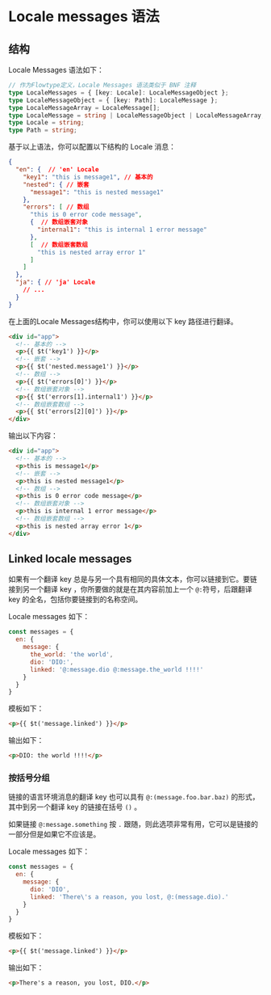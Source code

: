 # Locale messages 语法

## 结构

Locale Messages 语法如下：

```typescript
// 作为Flowtype定义，Locale Messages 语法类似于 BNF 注释
type LocaleMessages = { [key: Locale]: LocaleMessageObject };
type LocaleMessageObject = { [key: Path]: LocaleMessage };
type LocaleMessageArray = LocaleMessage[];
type LocaleMessage = string | LocaleMessageObject | LocaleMessageArray;
type Locale = string;
type Path = string;
```

基于以上语法，你可以配置以下结构的 Locale 消息：

```json
{
  "en": {  // 'en' Locale
    "key1": "this is message1", // 基本的
    "nested": { // 嵌套
      "message1": "this is nested message1"
    },
    "errors": [ // 数组
      "this is 0 error code message",
      {  // 数组嵌套对象
        "internal1": "this is internal 1 error message"
      },
      [  // 数组嵌套数组
        "this is nested array error 1"
      ]
    ]
  },
  "ja": { // 'ja' Locale
    // ...
  }
}
```

在上面的Locale Messages结构中，你可以使用以下 key 路径进行翻译。

```html
<div id="app">
  <!-- 基本的 -->
  <p>{{ $t('key1') }}</p>
  <!-- 嵌套 -->
  <p>{{ $t('nested.message1') }}</p>
  <!-- 数组 -->
  <p>{{ $t('errors[0]') }}</p>
  <!-- 数组嵌套对象 -->
  <p>{{ $t('errors[1].internal1') }}</p>
  <!-- 数组嵌套数组 -->
  <p>{{ $t('errors[2][0]') }}</p>
</div>
```

输出以下内容：

```html
<div id="app">
  <!-- 基本的 -->
  <p>this is message1</p>
  <!-- 嵌套 -->
  <p>this is nested message1</p>
  <!-- 数组 -->
  <p>this is 0 error code message</p>
  <!-- 数组嵌套对象 -->
  <p>this is internal 1 error message</p>
  <!-- 数组嵌套数组 -->
  <p>this is nested array error 1</p>
</div>
```

## Linked locale messages

如果有一个翻译 key 总是与另一个具有相同的具体文本，你可以链接到它。要链接到另一个翻译 key ，你所要做的就是在其内容前加上一个 `@:`符号，后跟翻译 key 的全名，包括你要链接到的名称空间。

Locale messages 如下：

```js
const messages = {
  en: {
    message: {
      the_world: 'the world',
      dio: 'DIO:',
      linked: '@:message.dio @:message.the_world !!!!'
    }
  }
}
```

模板如下：

```html
<p>{{ $t('message.linked') }}</p>
```

输出如下：

```html
<p>DIO: the world !!!!</p>
```


### 按括号分组

链接的语言环境消息的翻译 key 也可以具有 `@:(message.foo.bar.baz)` 的形式，其中到另一个翻译 key 的链接在括号 `()` 。

如果链接 `@:message.something` 按 `.` 跟随，则此选项非常有用，它可以是链接的一部分但是如果它不应该是。

Locale messages 如下：

```js
const messages = {
  en: {
    message: {
      dio: 'DIO',
      linked: 'There\'s a reason, you lost, @:(message.dio).'
    }
  }
}
```

模板如下：

```html
<p>{{ $t('message.linked') }}</p>
```

输出如下：

```html
<p>There's a reason, you lost, DIO.</p>
```
